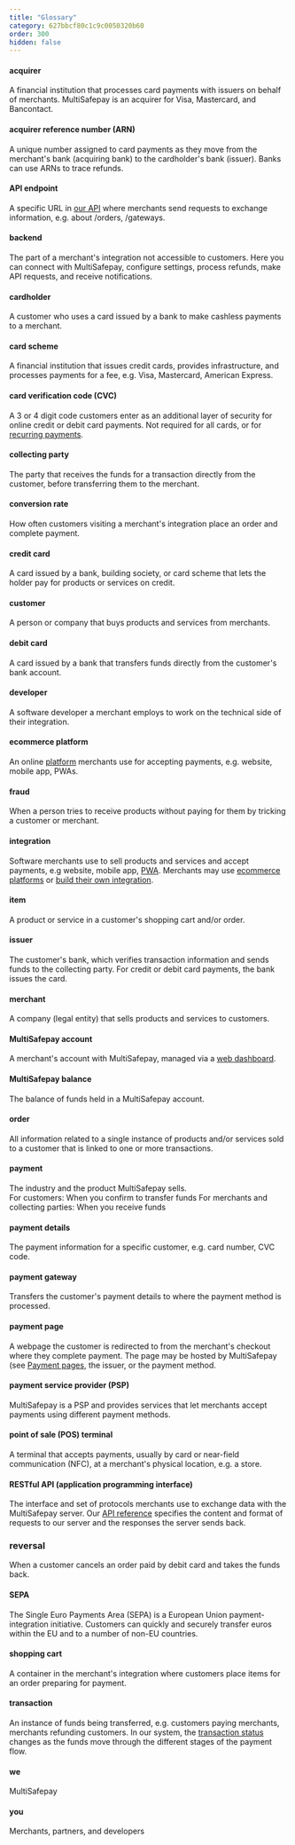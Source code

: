 ```yaml
---
title: "Glossary"
category: 627bbcf80c1c9c0050320b60
order: 300
hidden: false
---
```

#### acquirer
A financial institution that processes card payments with issuers on behalf of merchants. MultiSafepay is an acquirer for Visa, Mastercard, and Bancontact.

#### acquirer reference number (ARN)
A unique number assigned to card payments as they move from the merchant's bank (acquiring bank) to the cardholder's bank (issuer). Banks can use ARNs to trace refunds.

#### API endpoint
A specific URL in [our API](https://docs-api.multisafepay.com/reference/) where merchants send requests to exchange information, e.g. about /orders, /gateways.

#### backend
The part of a merchant's integration not accessible to customers. Here you can connect with MultiSafepay, configure settings, process refunds, make API requests, and receive notifications.

#### cardholder
A customer who uses a card issued by a bank to make cashless payments to a merchant.

#### card scheme
A financial institution that issues credit cards, provides infrastructure, and processes payments for a fee, e.g. Visa, Mastercard, American Express.

#### card verification code (CVC)
A 3 or 4 digit code customers enter as an additional layer of security for online credit or debit card payments. Not required for all cards, or for [recurring payments](/payments/recurring-payments/).

#### collecting party
The party that receives the funds for a transaction directly from the customer, before transferring them to the merchant.

#### conversion rate
How often customers visiting a merchant's integration place an order and complete payment.

#### credit card
A card issued by a bank, building society, or card scheme that lets the holder pay for products or services on credit.

#### customer
A person or company that buys products and services from merchants.

#### debit card
A card issued by a bank that transfers funds directly from the customer's bank account.

#### developer
A software developer a merchant employs to work on the technical side of their integration.

#### ecommerce platform
An online [platform](/integrations/ready-made/) merchants use for accepting payments, e.g. website, mobile app, PWAs. 

#### fraud
When a person tries to receive products without paying for them by tricking a customer or merchant.

#### integration
Software merchants use to sell products and services and accept payments, e.g website, mobile app, [PWA](/payments/integrations/pwa/). Merchants may use [ecommerce platforms](/integrations/ready-made/) or [build their own integration](/integrations/self-made/).

#### item
A product or service in a customer's shopping cart and/or order.

#### issuer
The customer's bank, which verifies transaction information and sends funds to the collecting party. For credit or debit card payments, the bank issues the card.

#### merchant
A company (legal entity) that sells products and services to customers.

#### MultiSafepay account
A merchant's account with MultiSafepay, managed via a [web dashboard](https://merchant.multisafepay.com/).

#### MultiSafepay balance
The balance of funds held in a MultiSafepay account.

#### order
All information related to a single instance of products and/or services sold to a customer that is linked to one or more transactions.

#### payment
The industry and the product MultiSafepay sells.  
For customers: When you confirm to transfer funds
For merchants and collecting parties: When you receive funds

#### payment details
The payment information for a specific customer, e.g. card number, CVC code.

#### payment gateway
Transfers the customer's payment details to where the payment method is processed.

#### payment page
A webpage the customer is redirected to from the merchant's checkout where they complete payment. The page may be hosted by MultiSafepay (see [Payment pages](/payment-pages/activation/), the issuer, or the payment method. 

#### payment service provider (PSP)
MultiSafepay is a PSP and provides services that let merchants accept payments using different payment methods. 

#### point of sale (POS) terminal
A terminal that accepts payments, usually by card or near-field communication (NFC), at a merchant's physical location, e.g. a store.

#### RESTful API (application programming interface)
The interface and set of protocols merchants use to exchange data with the MultiSafepay server. Our [API reference](https://docs-api.multisafepay.com/reference/introduction) specifies the content and format of requests to our server and the responses the server sends back.

### reversal
When a customer cancels an order paid by debit card and takes the funds back.

#### SEPA
The Single Euro Payments Area (SEPA) is a European Union payment-integration initiative. Customers can quickly and securely transfer euros within the EU and to a number of non-EU countries.

#### shopping cart
A container in the merchant's integration where customers place items for an order preparing for payment.

#### transaction
An instance of funds being transferred, e.g. customers paying merchants, merchants refunding customers. In our system, the [transaction status](/payments/payment-statuses/) changes as the funds move through the different stages of the payment flow.

#### we
MultiSafepay

#### you
Merchants, partners, and developers
